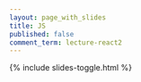 ```yaml
---
layout: page_with_slides
title: JS
published: false
comment_term: lecture-react2
---
```


{% include slides-toggle.html %}
